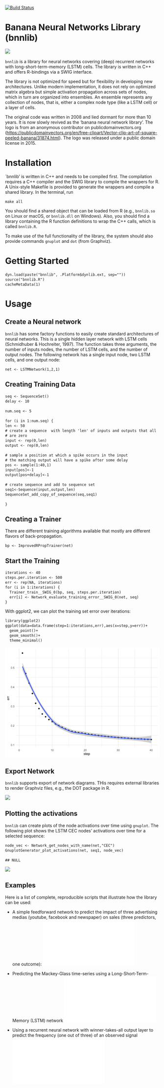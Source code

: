 [![Build
Status](https://travis-ci.com/brandmaier/bnnlib.svg?branch=master)](https://travis-ci.com/brandmaier/bnnlib)

Banana Neural Networks Library (bnnlib)
=======================================

<img src="img/Abstract-Banana.png" width="200" />

`bnnlib` is a library for neural networks covering (deep) recurrent
networks with long-short-term-memory (LSTM) cells. The library is
written in C++ and offers R-bindings via a SWIG interface.

The library is not optimized for speed but for flexibility in developing
new architectures. Unlike modern implementation, it does not rely on
optimized matrix algebra but simple activation propagation across sets
of nodes, which in turn are organized into ensembles. An ensemble
represents any collection of nodes, that is, either a complex node type
(like a LSTM cell) or a layer of cells.

The original code was written in 2008 and lied dormant for more than 10
years. It is now slowly revived as the ‘banana neural network library’.
The logo is from an anonymous contributor on publicdomainvectors.org
(<a href="https://publicdomainvectors.org/en/free-clipart/Vector-clip-art-of-square-peeled-banana/31874.html" class="uri">https://publicdomainvectors.org/en/free-clipart/Vector-clip-art-of-square-peeled-banana/31874.html</a>).
The logo was released under a public domain license in 2015.

Installation
============

\`bnnlib’ is written in C++ and needs to be compiled first. The
compilation requires a C++ compiler and the SWIG library to compile the
wrappers for R. A Unix-style Makefile is provided to generate the
wrappers and compile a shared library. In the terminal, run

    make all

You should find a shared object that can be loaded from R (e.g.,
`bnnlib.so` on Linux or macOS, or `bnnlib.dll` on Windows). Also, you
should find a library containing the R function definitions to wrap the
C++ calls, which is called `bnnlib.R`.

To make use of the full functionality of the library, the system should
also provide commands `gnuplot` and `dot` (from Graphviz).

Getting Started
===============

    dyn.load(paste("bnnlib", .Platform$dynlib.ext, sep=""))
    source("bnnlib.R")
    cacheMetaData(1)

Usage
=====

Create a Neural network
-----------------------

`bnnlib` has some factory functions to easily create standard
architectures of neural networks. This is a single hidden layer network
with LSTM cells (Schmidhuber & Hochreiter, 1997). The function takes
three arguments, the number of inputs nodes, the number of LSTM cells,
and the number of output nodes. The following network has a single input
node, two LSTM cells, and one output node:

    net <- LSTMNetwork(1,2,1)

Creating Training Data
----------------------

    seq <- SequenceSet()
    delay <- 10

    num.seq <- 5

    for (i in 1:num.seq) {
    len <- 50
    # create a sequence  with length 'len' of inputs and outputs that all
    # are zero
    input <- rep(0,len)
    output <- rep(0,len)

    # sample a position at which a spike occurs in the input
    # the matching output will have a spike after some delay
    pos <- sample(1:40,1)
    input[pos]<-1
    output[pos+delay]<-1

    # create sequence and add to sequence set
    seq1<-Sequence(input,output,len)
    SequenceSet_add_copy_of_sequence(seq,seq1)

    }

Creating a Trainer
------------------

There are different training algorithms available that mostly are
different flavors of back-propagation.

    bp <- ImprovedRPropTrainer(net)

Start the Training
------------------

    iterations <- 40
    steps.per.iteration <- 500
    err <- rep(NA, iterations)
    for (i in 1:iterations) {
      Trainer_train__SWIG_0(bp, seq, steps.per.iteration)
      err[i] <- Network_evaluate_training_error__SWIG_0(net, seq)
    }

With ggplot2, we can plot the training set error over iterations:

    library(ggplot2)
    ggplot(data=data.frame(step=1:iterations,err),aes(x=step,y=err))+
      geom_point()+
      geom_smooth()+
      theme_minimal()

![](README_files/figure-markdown_strict/unnamed-chunk-6-1.png)

Export Network
--------------

`bnnlib` supports export of network diagrams. THis requires external
libraries to render Graphviz files, e.g., the DOT package in R.

![](img/testfile.svg)

Plotting the activations
------------------------

`bnnlib` can create plots of the node activations over time using
`gnuplot`. The following plot shows the LSTM CEC nodes’ activations over
time for a selected sequence:

    node_vec <- Network_get_nodes_with_name(net,"CEC")
    GnuplotGenerator_plot_activations(net, seq1, node_vec)

    ## NULL

![](img/gnuplot-example1.png)

Examples
--------

Here is a list of complete, reproducible scripts that illustrate how the
library can be used:

-   A simple feedforward network to predict the impact of three
    advertising medias (youtube, facebook and newspaper) on sales (three
    predictors, one outcome):
    ![feedforward.html](examples/feedforward.html)

-   Predicting the Mackey-Glass time-series using a
    Long-Short-Term-Memory (LSTM) network
    ![mackey\_glass.html](examples/mackey_glass.html)

-   Using a recurrent neural network with winner-takes-all output layer
    to predict the frequency (one out of three) of an observed signal
    ![frequencies.html](examples/frequencies.html)
